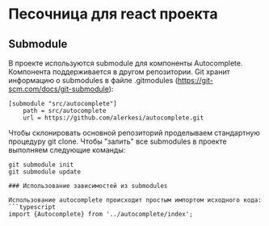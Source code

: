 # Песочница для react проекта

## Submodule

В проекте используются submodule для компоненты Autocomplete. Компонента поддерживается в другом репозитории.
Git хранит информацию о submodules в файле .gitmodules (https://git-scm.com/docs/git-submodule):

```
[submodule "src/autocomplete"]
    path = src/autocomplete
    url = https://github.com/alerkesi/autocomplete.git
```

Чтобы склонировать основной репозиторий проделываем стандартную процедуру git clone. Чтобы "залить" все submodules
в проекте выполняем следующие команды:

```
git submodule init
git submodule update

### Использование зависимостей из submodules

Использование autocomplete происходит простым импортом исходного кода:
```typescript
import {Autocomplete} from '../autocomplete/index';